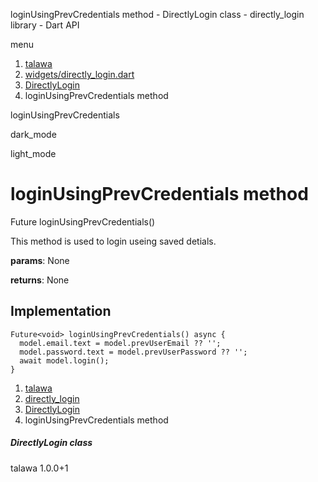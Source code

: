 




loginUsingPrevCredentials method - DirectlyLogin class - directly\_login library - Dart API







menu

1. [talawa](../../index.html)
2. [widgets/directly\_login.dart](../../widgets_directly_login/widgets_directly_login-library.html)
3. [DirectlyLogin](../../widgets_directly_login/DirectlyLogin-class.html)
4. loginUsingPrevCredentials method

loginUsingPrevCredentials


dark\_mode

light\_mode




# loginUsingPrevCredentials method


Future<void>
loginUsingPrevCredentials()

This method is used to login useing saved detials.

**params**:
None

**returns**:
None


## Implementation

```
Future<void> loginUsingPrevCredentials() async {
  model.email.text = model.prevUserEmail ?? '';
  model.password.text = model.prevUserPassword ?? '';
  await model.login();
}
```

 


1. [talawa](../../index.html)
2. [directly\_login](../../widgets_directly_login/widgets_directly_login-library.html)
3. [DirectlyLogin](../../widgets_directly_login/DirectlyLogin-class.html)
4. loginUsingPrevCredentials method

##### DirectlyLogin class





talawa
1.0.0+1






